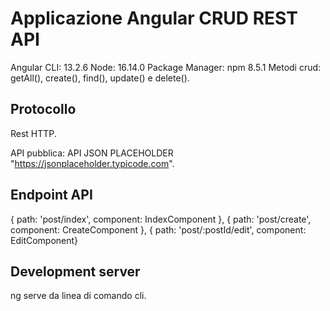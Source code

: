 # Applicazione Angular CRUD REST API
Angular CLI: 13.2.6
Node: 16.14.0
Package Manager: npm 8.5.1
Metodi crud: getAll(), create(), find(), update() e delete().

## Protocollo
Rest HTTP.

API pubblica: API JSON PLACEHOLDER "https://jsonplaceholder.typicode.com".

## Endpoint API
  { path: 'post/index', component: IndexComponent },
  { path: 'post/create', component: CreateComponent },
  { path: 'post/:postId/edit', component: EditComponent}

## Development server
ng serve da linea di comando cli.
